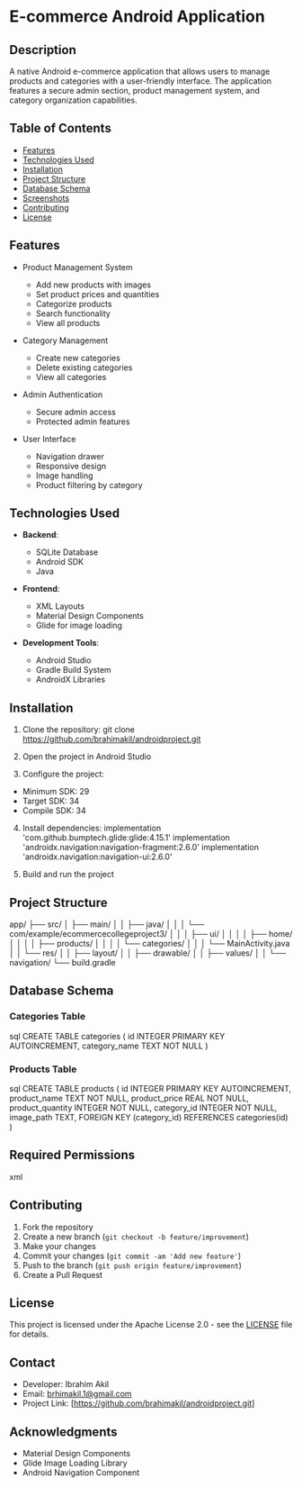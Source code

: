 # E-commerce Android Application

## Description
A native Android e-commerce application that allows users to manage products and categories with a user-friendly interface. The application features a secure admin section, product management system, and category organization capabilities.

## Table of Contents
- [Features](#features)
- [Technologies Used](#technologies-used)
- [Installation](#installation)
- [Project Structure](#project-structure)
- [Database Schema](#database-schema)
- [Screenshots](#screenshots)
- [Contributing](#contributing)
- [License](#license)

## Features
- Product Management System
  - Add new products with images
  - Set product prices and quantities
  - Categorize products
  - Search functionality
  - View all products
  
- Category Management
  - Create new categories
  - Delete existing categories
  - View all categories
  
- Admin Authentication
  - Secure admin access
  - Protected admin features
  
- User Interface
  - Navigation drawer
  - Responsive design
  - Image handling
  - Product filtering by category

## Technologies Used
- **Backend**:
  - SQLite Database
  - Android SDK
  - Java
  
- **Frontend**:
  - XML Layouts
  - Material Design Components
  - Glide for image loading
  
- **Development Tools**:
  - Android Studio
  - Gradle Build System
  - AndroidX Libraries

## Installation

1. Clone the repository:
    git clone https://github.com/brahimakil/androidproject.git


2. Open the project in Android Studio

3. Configure the project:
- Minimum SDK: 29
- Target SDK: 34
- Compile SDK: 34

4. Install dependencies:
    implementation 'com.github.bumptech.glide:glide:4.15.1'
    implementation 'androidx.navigation:navigation-fragment:2.6.0'
    implementation 'androidx.navigation:navigation-ui:2.6.0'

5. Build and run the project



## Project Structure

app/
├── src/
│ ├── main/
│ │ ├── java/
│ │ │ └── com/example/ecommercecollegeproject3/
│ │ │ ├── ui/
│ │ │ │ ├── home/
│ │ │ │ ├── products/
│ │ │ │ └── categories/
│ │ │ └── MainActivity.java
│ │ └── res/
│ │ ├── layout/
│ │ ├── drawable/
│ │ ├── values/
│ │ └── navigation/
└── build.gradle



## Database Schema

### Categories Table
sql
CREATE TABLE categories (
id INTEGER PRIMARY KEY AUTOINCREMENT,
category_name TEXT NOT NULL
)


### Products Table

sql
CREATE TABLE products (
id INTEGER PRIMARY KEY AUTOINCREMENT,
product_name TEXT NOT NULL,
product_price REAL NOT NULL,
product_quantity INTEGER NOT NULL,
category_id INTEGER NOT NULL,
image_path TEXT,
FOREIGN KEY (category_id) REFERENCES categories(id)
)


## Required Permissions

xml
<uses-permission android:name="android.permission.READ_EXTERNAL_STORAGE" />
<uses-permission android:name="android.permission.WRITE_EXTERNAL_STORAGE"/>
<uses-permission android:name="android.permission.READ_MEDIA_IMAGES" />
<uses-permission android:name="android.permission.INTERNET" />



## Contributing
1. Fork the repository
2. Create a new branch (`git checkout -b feature/improvement`)
3. Make your changes
4. Commit your changes (`git commit -am 'Add new feature'`)
5. Push to the branch (`git push origin feature/improvement`)
6. Create a Pull Request

## License
This project is licensed under the Apache License 2.0 - see the [LICENSE](LICENSE) file for details.

## Contact
- Developer: Ibrahim Akil
- Email: brhimakil.1@gmail.com
- Project Link: [https://github.com/brahimakil/androidproject.git]

## Acknowledgments
- Material Design Components
- Glide Image Loading Library
- Android Navigation Component

